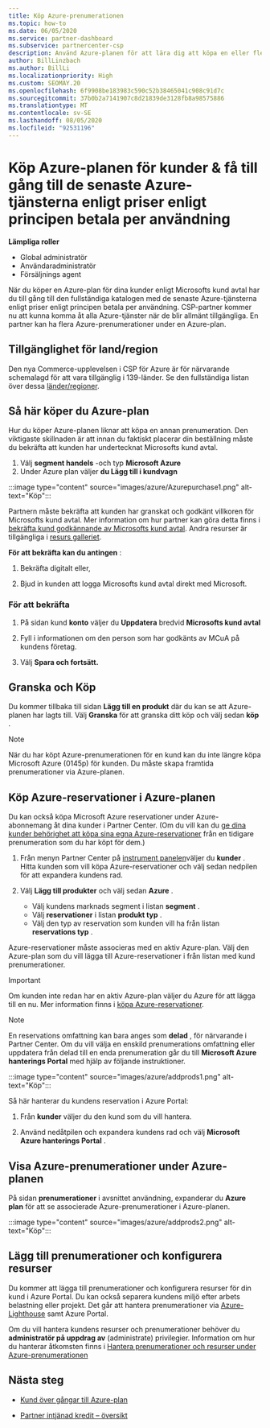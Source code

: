 ```yaml
---
title: Köp Azure-prenumerationen
ms.topic: how-to
ms.date: 06/05/2020
ms.service: partner-dashboard
ms.subservice: partnercenter-csp
description: Använd Azure-planen för att lära dig att köpa en eller flera Azure-prenumerationer, Azure-reservationer, för att konfigurera resurser och för att visa eller lägga till prenumerationer.
author: BillLinzbach
ms.author: BillLi
ms.localizationpriority: High
ms.custom: SEOMAY.20
ms.openlocfilehash: 6f9908be183983c590c52b38465041c908c91d7c
ms.sourcegitcommit: 37b0b2a7141907c8d21839de3128fb8a98575886
ms.translationtype: MT
ms.contentlocale: sv-SE
ms.lasthandoff: 08/05/2020
ms.locfileid: "92531196"
---
```

# <a name="purchase-the-azure-plan-for-customers--access-the-latest-azure-services-at-pay-as-you-go-rates"></a>Köp Azure-planen för kunder & få till gång till de senaste Azure-tjänsterna enligt priser enligt principen betala per användning

**Lämpliga roller**
- Global administratör
- Användaradministratör
- Försäljnings agent

När du köper en Azure-plan för dina kunder enligt Microsofts kund avtal har du till gång till den fullständiga katalogen med de senaste Azure-tjänsterna enligt priser enligt principen betala per användning. CSP-partner kommer nu att kunna komma åt alla Azure-tjänster när de blir allmänt tillgängliga. En partner kan ha flera Azure-prenumerationer under en Azure-plan. 

## <a name="countryregion-availability"></a>Tillgänglighet för land/region
Den nya Commerce-upplevelsen i CSP för Azure är för närvarande schemalagd för att vara tillgänglig i 139-länder. Se den fullständiga listan över dessa [länder/regioner](https://query.prod.cms.rt.microsoft.com/cms/api/am/binary/RE3QN0x). 

## <a name="how-to-purchase-azure-plan"></a>Så här köper du Azure-plan

Hur du köper Azure-planen liknar att köpa en annan prenumeration. Den viktigaste skillnaden är att innan du faktiskt placerar din beställning måste du bekräfta att kunden har undertecknat Microsofts kund avtal.

1. Välj **segment handels** -och typ **Microsoft Azure** 
2. Under Azure plan väljer **du Lägg till i kundvagn**

:::image type="content" source="images/azure/Azurepurchase1.png" alt-text="Köp":::

Partnern måste bekräfta att kunden har granskat och godkänt villkoren för Microsofts kund avtal. Mer information om hur partner kan göra detta finns i [bekräfta kund godkännande av Microsofts kund avtal](confirm-customer-agreement.md). Andra resurser är tillgängliga i [resurs galleriet](https://partner.microsoft.com/resources/collection/Microsoft-Customer-Agreement-in-the-CSP-program#/).

**För att bekräfta kan du antingen** : 

1. Bekräfta digitalt eller,

2. Bjud in kunden att logga Microsofts kund avtal direkt med Microsoft. 

### <a name="to-confirm"></a>För att bekräfta 

1. På sidan kund **konto** väljer du **Uppdatera** bredvid **Microsofts kund avtal**  

2. Fyll i informationen om den person som har godkänts av MCuA på kundens företag.

3. Välj **Spara och fortsätt.**  

## <a name="review-and-buy"></a>Granska och Köp

Du kommer tillbaka till sidan **Lägg till en produkt** där du kan se att Azure-planen har lagts till. Välj **Granska** för att granska ditt köp och välj sedan **köp** . 

>[!Note]
>När du har köpt Azure-prenumerationen för en kund kan du inte längre köpa Microsoft Azure (0145p) för kunden. Du måste skapa framtida prenumerationer via Azure-planen.

## <a name="purchase-azure-reservations-under-the-azure-plan"></a>Köp Azure-reservationer i Azure-planen 
  
Du kan också köpa Microsoft Azure reservationer under Azure-abonnemang åt dina kunder i Partner Center. (Om du vill kan du [ge dina kunder behörighet att köpa sina egna Azure-reservationer](give-customers-permission.md) från en tidigare prenumeration som du har köpt för dem.)

1. Från menyn Partner Center på [instrument panelen](https://partner.microsoft.com/dashboard/)väljer du **kunder** . Hitta kunden som vill köpa Azure-reservationer och välj sedan nedpilen för att expandera kundens rad.

2. Välj **Lägg till produkter** och välj sedan **Azure** . 

   - Välj kundens marknads segment i listan **segment** .
   - Välj **reservationer** i listan **produkt typ** .
   - Välj den typ av reservation som kunden vill ha från listan **reservations typ** .

Azure-reservationer måste associeras med en aktiv Azure-plan. Välj den Azure-plan som du vill lägga till Azure-reservationer i från listan med kund prenumerationer. 

>[!Important] 
>Om kunden inte redan har en aktiv Azure-plan väljer du Azure för att lägga till en nu. Mer information finns i [köpa Azure-reservationer](azure-reservations-buying.md#purchase-azure-reservations).

>[!Note]
>En reservations omfattning kan bara anges som **delad** , för närvarande i Partner Center. Om du vill välja en enskild prenumerations omfattning eller uppdatera från delad till en enda prenumeration går du till **Microsoft Azure hanterings Portal** med hjälp av följande instruktioner. 

:::image type="content" source="images/azure/addprods1.png" alt-text="Köp":::

Så här hanterar du kundens reservation i Azure Portal: 

1. Från **kunder** väljer du den kund som du vill hantera. 

2. Använd nedåtpilen och expandera kundens rad och välj **Microsoft Azure hanterings Portal** .  
 
## <a name="view-azure-subscriptions-under-the-azure-plan"></a>Visa Azure-prenumerationer under Azure-planen

På sidan **prenumerationer** i avsnittet användning, expanderar du **Azure plan** för att se associerade Azure-prenumerationer i Azure-planen.

:::image type="content" source="images/azure/addprods2.png" alt-text="Köp"::: 


## <a name="add-subscriptions-and-configure-resources"></a>Lägg till prenumerationer och konfigurera resurser

Du kommer att lägga till prenumerationer och konfigurera resurser för din kund i Azure Portal. Du kan också separera kundens miljö efter arbets belastning eller projekt. Det går att hantera prenumerationer via [Azure-Lighthouse](https://azure.microsoft.com/services/azure-lighthouse/) samt Azure Portal. 

Om du vill hantera kundens resurser och prenumerationer behöver du **administratör på uppdrag av** (administrate) privilegier. Information om hur du hanterar åtkomsten finns i [Hantera prenumerationer och resurser under Azure-prenumerationen](azure-plan-manage.md)

## <a name="next-steps"></a>Nästa steg

- [Kund över gångar till Azure-plan](azure-plan-transition.md)

- [Partner intjänad kredit – översikt](partner-earned-credit.md)
